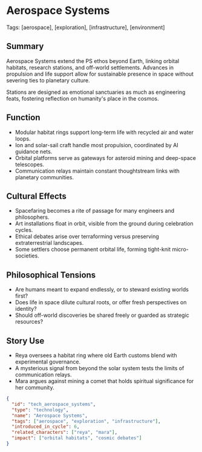 # Aerospace Systems
Tags: [aerospace], [exploration], [infrastructure], [environment]

## Summary
Aerospace Systems extend the PS ethos beyond Earth, linking orbital habitats, research stations, and off-world settlements. Advances in propulsion and life support allow for sustainable presence in space without severing ties to planetary culture.

Stations are designed as emotional sanctuaries as much as engineering feats, fostering reflection on humanity's place in the cosmos.

## Function
- Modular habitat rings support long-term life with recycled air and water loops.
- Ion and solar-sail craft handle most propulsion, coordinated by AI guidance nets.
- Orbital platforms serve as gateways for asteroid mining and deep-space telescopes.
- Communication relays maintain constant thoughtstream links with planetary communities.

## Cultural Effects
- Spacefaring becomes a rite of passage for many engineers and philosophers.
- Art installations float in orbit, visible from the ground during celebration cycles.
- Ethical debates arise over terraforming versus preserving extraterrestrial landscapes.
- Some settlers choose permanent orbital life, forming tight-knit micro-societies.

## Philosophical Tensions
- Are humans meant to expand endlessly, or to steward existing worlds first?
- Does life in space dilute cultural roots, or offer fresh perspectives on identity?
- Should off-world discoveries be shared freely or guarded as strategic resources?

## Story Use
- Reya oversees a habitat ring where old Earth customs blend with experimental governance.
- A mysterious signal from beyond the solar system tests the limits of communication relays.
- Mara argues against mining a comet that holds spiritual significance for her community.

```json
{
  "id": "tech_aerospace_systems",
  "type": "technology",
  "name": "Aerospace Systems",
  "tags": ["aerospace", "exploration", "infrastructure"],
  "introduced_in_cycle": 6,
  "related_characters": ["reya", "mara"],
  "impact": ["orbital habitats", "cosmic debates"]
}
```
